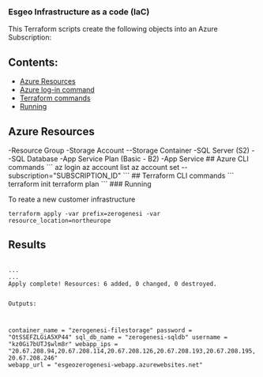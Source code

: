 ### Esgeo Infrastructure as a code (IaC) 

This Terraform scripts create the following objects into an Azure Subscription:

## Contents:

- [Azure Resources](#a1)
- [Azure log-in command](#a2)
- [Terraform commands](#a3)
- [Running](#a4)


## Azure Resources

<a name="a1"/>
-Resource Group
-Storage Account
--Storage Container
-SQL Server (S2)
--SQL Database
-App Service Plan (Basic - B2)
-App Service

<a name="a2"/>
## Azure CLI commands
```
az login
az account list
az account set --subscription="SUBSCRIPTION_ID"
```

<a name="a3"/>
## Terraform CLI commands
```
terraform init
terraform plan
```
<a name="a4"/>
### Running

To reate a new customer infrastructure 
```
terraform apply -var prefix=zerogenesi -var resource_location=northeurope
```

## Results
<code>
...
...
Apply complete! Resources: 6 added, 0 changed, 0 destroyed.

Outputs:

container_name = "zerogenesi-filestorage"
password = "OtSSEFZLGiA5XP44"
sql_db_name = "zerogenesi-sqldb"
username = "kz0Gi7bUTJ$wlm8r"
webapp_ips = "20.67.208.94,20.67.208.114,20.67.208.126,20.67.208.193,20.67.208.195,20.67.208.246"
webapp_url = "esgeozerogenesi-webapp.azurewebsites.net"
</code>
